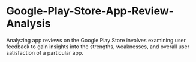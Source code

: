 # Google-Play-Store-App-Review-Analysis
 Analyzing app reviews on the Google Play Store involves examining user feedback to gain insights into the strengths, weaknesses, and overall user satisfaction of a particular app.
